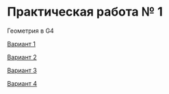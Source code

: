 
# Практическая работа № 1
Геометрия в G4

[Вариант 1](https://github.com/dep24/M_PW_1_Geometry/tree/PW_1_V1)

[Вариант 2](https://github.com/dep24/M_PW_1_Geometry/tree/PW_1_V2)

[Вариант 3](https://github.com/dep24/M_PW_1_Geometry/tree/PW_1_V3)

[Вариант 4](https://github.com/dep24/M_PW_1_Geometry/tree/PW_1_V4)

